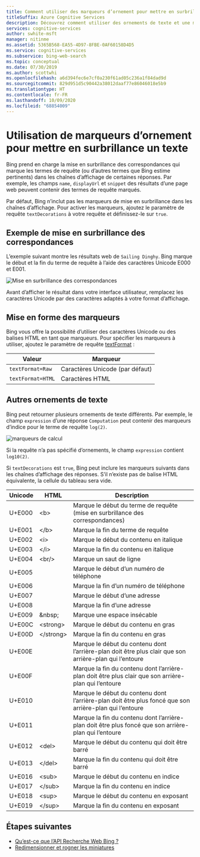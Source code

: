 ```yaml
---
title: Comment utiliser des marqueurs d’ornement pour mettre en surbrillance du texte - API Recherche Web Bing
titleSuffix: Azure Cognitive Services
description: Découvrez comment utiliser des ornements de texte et une mise en surbrillance dans vos résultats de recherche à l’aide de l’API Recherche Web Bing.
services: cognitive-services
author: swhite-msft
manager: nitinme
ms.assetid: 5365B568-EA55-4D97-8FBE-0AF60158D4D5
ms.service: cognitive-services
ms.subservice: bing-web-search
ms.topic: conceptual
ms.date: 07/30/2019
ms.author: scottwhi
ms.openlocfilehash: a6d394fec6e7cf0a230f61ad05c236a1f84dad9d
ms.sourcegitcommit: 829d951d5c90442a38012daaf77e86046018e5b9
ms.translationtype: HT
ms.contentlocale: fr-FR
ms.lasthandoff: 10/09/2020
ms.locfileid: "68854009"
---
```

# <a name="using-decoration-markers-to-highlight-text"></a>Utilisation de marqueurs d’ornement pour mettre en surbrillance un texte

Bing prend en charge la mise en surbrillance des correspondances qui marque les termes de requête (ou d’autres termes que Bing estime pertinents) dans les chaînes d’affichage de certaines réponses. Par exemple, les champs `name`, `displayUrl` et `snippet` des résultats d’une page web peuvent contenir des termes de requête marqués. 

Par défaut, Bing n’inclut pas les marqueurs de mise en surbrillance dans les chaînes d’affichage. Pour activer les marqueurs, ajoutez le paramètre de requête `textDecorations` à votre requête et définissez-le sur `true`.

## <a name="hit-highlighting-example"></a>Exemple de mise en surbrillance des correspondances

L’exemple suivant montre les résultats web de `Sailing Dinghy`. Bing marque le début et la fin du terme de requête à l’aide des caractères Unicode E000 et E001.
  
![Mise en surbrillance des correspondances](./media/cognitive-services-bing-web-api/bing-hit-highlighting.png) 

Avant d’afficher le résultat dans votre interface utilisateur, remplacez les caractères Unicode par des caractères adaptés à votre format d’affichage.

## <a name="marker-formatting"></a>Mise en forme des marqueurs

Bing vous offre la possibilité d’utiliser des caractères Unicode ou des balises HTML en tant que marqueurs. Pour spécifier les marqueurs à utiliser, ajoutez le paramètre de requête [textFormat](https://docs.microsoft.com/rest/api/cognitiveservices-bingsearch/bing-web-api-v7-reference#textformat) : 

| Valeur             | Marqueur                       |
|-------------------|------------------------------|
| `textFormat=Raw`  | Caractères Unicode (par défaut) |
| `textFormat=HTML` | Caractères HTML              |

## <a name="additional-text-decorations"></a>Autres ornements de texte

Bing peut retourner plusieurs ornements de texte différents. Par exemple, le champ `expression` d’une réponse `Computation` peut contenir des marqueurs d’indice pour le terme de requête `log(2)`.

![marqueurs de calcul](./media/cognitive-services-bing-web-api/bing-markers-computation.png) 

Si la requête n’a pas spécifié d’ornements, le champ `expression` contient `log10(2)`. 

Si `textDecorations` est `true`, Bing peut inclure les marqueurs suivants dans les chaînes d’affichage des réponses. S’il n’existe pas de balise HTML équivalente, la cellule du tableau sera vide.

|Unicode|HTML|Description
|-|-|-
|U+E000|\<b>|Marque le début du terme de requête (mise en surbrillance des correspondances)
|U+E001|\</b>|Marque la fin du terme de requête
|U+E002|\<i>|Marque le début du contenu en italique 
|U+E003|\</i>|Marque la fin du contenu en italique
|U+E004|\<br/>|Marque un saut de ligne
|U+E005||Marque le début d’un numéro de téléphone
|U+E006||Marque la fin d’un numéro de téléphone
|U+E007||Marque le début d’une adresse
|U+E008||Marque la fin d’une adresse
|U+E009|\&nbsp;|Marque une espace insécable
|U+E00C|\<strong>|Marque le début du contenu en gras
|U+E00D|\</strong>|Marque la fin du contenu en gras
|U+E00E||Marque le début du contenu dont l’arrière-plan doit être plus clair que son arrière-plan qui l’entoure
|U+E00F||Marque la fin du contenu dont l’arrière-plan doit être plus clair que son arrière-plan qui l’entoure
|U+E010||Marque le début du contenu dont l’arrière-plan doit être plus foncé que son arrière-plan qui l’entoure
|U+E011||Marque la fin du contenu dont l’arrière-plan doit être plus foncé que son arrière-plan qui l’entoure
|U+E012|\<del>|Marque le début du contenu qui doit être barré
|U+E013|\</del>|Marque la fin du contenu qui doit être barré
|U+E016|\<sub>|Marque le début du contenu en indice
|U+E017|\</sub>|Marque la fin du contenu en indice
|U+E018|\<sup>|Marque le début du contenu en exposant
|U+E019|\</sup>|Marque la fin du contenu en exposant

## <a name="next-steps"></a>Étapes suivantes

* [Qu’est-ce que l’API Recherche Web Bing ?](overview.md) 
* [Redimensionner et rogner les miniatures](resize-and-crop-thumbnails.md)